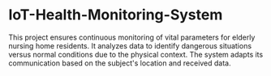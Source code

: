 # IoT-Health-Monitoring-System
 This project ensures continuous monitoring of vital parameters for elderly nursing home residents. It analyzes data to identify dangerous situations versus normal conditions due to the physical context. The system adapts its communication based on the subject's location and received data.

